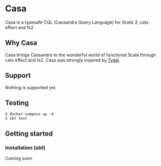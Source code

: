 # Casa

Casa is a typesafe CQL (Cassandra Query Language) for *Scala 3*, cats effect and fs2.


## Why Casa

Casa brings Cassandra to the wonderful world of functional Scala through cats effect and fs2.
Casa was strongly inspired by [Tydal](https://github.com/epifab/tydal3).


## Support

Nothing is supported yet.


## Testing

```shell
$ docker-compose up -d
$ sbt test
```


## Getting started

### Installation (sbt)

Coming soon
